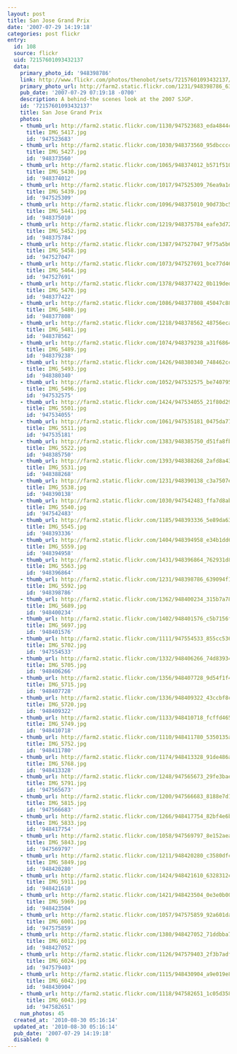 ```yaml
---
layout: post
title: San Jose Grand Prix
date: '2007-07-29 14:19:18'
categories: post flickr
entry:
  id: 108
  source: flickr
  uid: 72157601093432137
  data:
    primary_photo_id: '948398786'
    link: http://www.flickr.com/photos/thenobot/sets/72157601093432137/
    primary_photo_url: http://farm2.static.flickr.com/1231/948398786_639094f1a7_m.jpg
    pub_date: '2007-07-29 07:19:18 -0700'
    description: A behind-the scenes look at the 2007 SJGP.
    id: '72157601093432137'
    title: San Jose Grand Prix
    photos:
    - thumb_url: http://farm2.static.flickr.com/1130/947523683_eda4844c1c_s.jpg
      title: IMG_5417.jpg
      id: '947523683'
    - thumb_url: http://farm2.static.flickr.com/1030/948373560_95dbcccc48_s.jpg
      title: IMG_5427.jpg
      id: '948373560'
    - thumb_url: http://farm2.static.flickr.com/1065/948374012_b571f51048_s.jpg
      title: IMG_5430.jpg
      id: '948374012'
    - thumb_url: http://farm2.static.flickr.com/1017/947525309_76ea9a1d87_s.jpg
      title: IMG_5439.jpg
      id: '947525309'
    - thumb_url: http://farm2.static.flickr.com/1096/948375010_90d73bc5c8_s.jpg
      title: IMG_5441.jpg
      id: '948375010'
    - thumb_url: http://farm2.static.flickr.com/1219/948375784_eafe3d72ca_s.jpg
      title: IMG_5452.jpg
      id: '948375784'
    - thumb_url: http://farm2.static.flickr.com/1387/947527047_9f75a5b68f_s.jpg
      title: IMG_5458.jpg
      id: '947527047'
    - thumb_url: http://farm2.static.flickr.com/1073/947527691_bce77d4625_s.jpg
      title: IMG_5464.jpg
      id: '947527691'
    - thumb_url: http://farm2.static.flickr.com/1378/948377422_0b119ded82_s.jpg
      title: IMG_5470.jpg
      id: '948377422'
    - thumb_url: http://farm2.static.flickr.com/1086/948377808_45047c8833_s.jpg
      title: IMG_5480.jpg
      id: '948377808'
    - thumb_url: http://farm2.static.flickr.com/1218/948378562_48756ecaff_s.jpg
      title: IMG_5481.jpg
      id: '948378562'
    - thumb_url: http://farm2.static.flickr.com/1074/948379238_a31f6864a3_s.jpg
      title: IMG_5489.jpg
      id: '948379238'
    - thumb_url: http://farm2.static.flickr.com/1426/948380340_748462cc97_s.jpg
      title: IMG_5493.jpg
      id: '948380340'
    - thumb_url: http://farm2.static.flickr.com/1052/947532575_be7407958f_s.jpg
      title: IMG_5496.jpg
      id: '947532575'
    - thumb_url: http://farm2.static.flickr.com/1424/947534055_21f80d2983_s.jpg
      title: IMG_5501.jpg
      id: '947534055'
    - thumb_url: http://farm2.static.flickr.com/1061/947535181_0475da77e8_s.jpg
      title: IMG_5511.jpg
      id: '947535181'
    - thumb_url: http://farm2.static.flickr.com/1383/948385750_d51fa8fb6c_s.jpg
      title: IMG_5522.jpg
      id: '948385750'
    - thumb_url: http://farm2.static.flickr.com/1393/948388268_2afd8a4393_s.jpg
      title: IMG_5531.jpg
      id: '948388268'
    - thumb_url: http://farm2.static.flickr.com/1231/948390138_c3a7507e09_s.jpg
      title: IMG_5538.jpg
      id: '948390138'
    - thumb_url: http://farm2.static.flickr.com/1030/947542483_ffa7d8ab0a_s.jpg
      title: IMG_5540.jpg
      id: '947542483'
    - thumb_url: http://farm2.static.flickr.com/1185/948393336_5e89da6307_s.jpg
      title: IMG_5545.jpg
      id: '948393336'
    - thumb_url: http://farm2.static.flickr.com/1404/948394958_e34b1dd628_s.jpg
      title: IMG_5559.jpg
      id: '948394958'
    - thumb_url: http://farm2.static.flickr.com/1431/948396864_762931d883_s.jpg
      title: IMG_5563.jpg
      id: '948396864'
    - thumb_url: http://farm2.static.flickr.com/1231/948398786_639094f1a7_s.jpg
      title: IMG_5592.jpg
      id: '948398786'
    - thumb_url: http://farm2.static.flickr.com/1362/948400234_315b7a7872_s.jpg
      title: IMG_5689.jpg
      id: '948400234'
    - thumb_url: http://farm2.static.flickr.com/1402/948401576_c5b7156f33_s.jpg
      title: IMG_5697.jpg
      id: '948401576'
    - thumb_url: http://farm2.static.flickr.com/1111/947554533_855cc53620_s.jpg
      title: IMG_5702.jpg
      id: '947554533'
    - thumb_url: http://farm2.static.flickr.com/1332/948406266_74d839345e_s.jpg
      title: IMG_5705.jpg
      id: '948406266'
    - thumb_url: http://farm2.static.flickr.com/1356/948407728_9d54f1f42a_s.jpg
      title: IMG_5715.jpg
      id: '948407728'
    - thumb_url: http://farm2.static.flickr.com/1336/948409322_43ccbf8c0b_s.jpg
      title: IMG_5720.jpg
      id: '948409322'
    - thumb_url: http://farm2.static.flickr.com/1133/948410718_fcffd46522_s.jpg
      title: IMG_5749.jpg
      id: '948410718'
    - thumb_url: http://farm2.static.flickr.com/1110/948411780_5350135adb_s.jpg
      title: IMG_5752.jpg
      id: '948411780'
    - thumb_url: http://farm2.static.flickr.com/1174/948413328_91de486a2c_s.jpg
      title: IMG_5768.jpg
      id: '948413328'
    - thumb_url: http://farm2.static.flickr.com/1248/947565673_29fe3baec0_s.jpg
      title: IMG_5791.jpg
      id: '947565673'
    - thumb_url: http://farm2.static.flickr.com/1200/947566683_8188e7d1db_s.jpg
      title: IMG_5815.jpg
      id: '947566683'
    - thumb_url: http://farm2.static.flickr.com/1266/948417754_82bf4e6b53_s.jpg
      title: IMG_5833.jpg
      id: '948417754'
    - thumb_url: http://farm2.static.flickr.com/1058/947569797_8e152aea33_s.jpg
      title: IMG_5843.jpg
      id: '947569797'
    - thumb_url: http://farm2.static.flickr.com/1211/948420280_c3580dfc18_s.jpg
      title: IMG_5849.jpg
      id: '948420280'
    - thumb_url: http://farm2.static.flickr.com/1424/948421610_6328312ce6_s.jpg
      title: IMG_5911.jpg
      id: '948421610'
    - thumb_url: http://farm2.static.flickr.com/1421/948423504_0e3e0b0049_s.jpg
      title: IMG_5969.jpg
      id: '948423504'
    - thumb_url: http://farm2.static.flickr.com/1057/947575859_92a601da6d_s.jpg
      title: IMG_6001.jpg
      id: '947575859'
    - thumb_url: http://farm2.static.flickr.com/1380/948427052_71ddbba722_s.jpg
      title: IMG_6012.jpg
      id: '948427052'
    - thumb_url: http://farm2.static.flickr.com/1126/947579403_2f3b7adf5b_s.jpg
      title: IMG_6024.jpg
      id: '947579403'
    - thumb_url: http://farm2.static.flickr.com/1115/948430904_a9e019e86d_s.jpg
      title: IMG_6042.jpg
      id: '948430904'
    - thumb_url: http://farm2.static.flickr.com/1118/947582651_1c05d3587a_s.jpg
      title: IMG_6043.jpg
      id: '947582651'
    num_photos: 45
  created_at: '2010-08-30 05:16:14'
  updated_at: '2010-08-30 05:16:14'
  pub_date: '2007-07-29 14:19:18'
  disabled: 0
---
```

